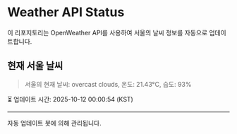 
# Weather API Status

이 리포지토리는 OpenWeather API를 사용하여 서울의 날씨 정보를 자동으로 업데이트합니다.

## 현재 서울 날씨
> 서울의 현재 날씨: overcast clouds, 온도: 21.43°C, 습도: 93%

⏳ 업데이트 시간: 2025-10-12 00:00:54 (KST)

---
자동 업데이트 봇에 의해 관리됩니다.
